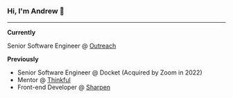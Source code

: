 ### Hi, I'm Andrew 👋
---

**Currently**

Senior Software Engineer @ [Outreach](https://www.outreach.io/)


**Previously**
- Senior Software Engineer @ Docket (Acquired by Zoom in 2022)
- Mentor @ [Thinkful](https://www.thinkful.com/bootcamp/web-development/)
- Front-end Developer @ [Sharpen](https://sharpencx.com/)

<!--
**bricea27/bricea27** is a ✨ _special_ ✨ repository because its `README.md` (this file) appears on your GitHub profile.

Here are some ideas to get you started:

- 🔭 I’m currently working on ...
- 🌱 I’m currently learning ...
- 👯 I’m looking to collaborate on ...
- 🤔 I’m looking for help with ...
- 💬 Ask me about ...
- 📫 How to reach me: ...
- 😄 Pronouns: ...
- ⚡ Fun fact: ...
-->
